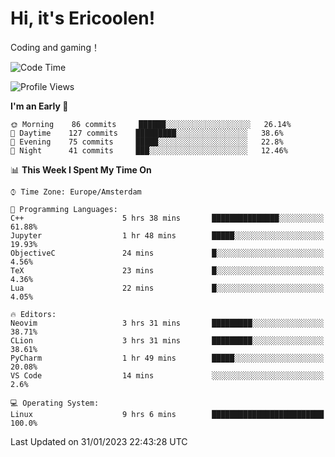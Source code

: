 # Hi, it's Ericoolen!
Coding and gaming！

<!--START_SECTION:waka-->
![Code Time](http://img.shields.io/badge/Code%20Time-657%20hrs%2036%20mins-blue)

![Profile Views](http://img.shields.io/badge/Profile%20Views-5-blue)

**I'm an Early 🐤** 

```text
🌞 Morning    86 commits     ██████░░░░░░░░░░░░░░░░░░░   26.14% 
🌆 Daytime    127 commits    █████████░░░░░░░░░░░░░░░░   38.6% 
🌃 Evening    75 commits     █████░░░░░░░░░░░░░░░░░░░░   22.8% 
🌙 Night      41 commits     ███░░░░░░░░░░░░░░░░░░░░░░   12.46%

```


📊 **This Week I Spent My Time On** 

```text
⌚︎ Time Zone: Europe/Amsterdam

💬 Programming Languages: 
C++                      5 hrs 38 mins       ███████████████░░░░░░░░░░   61.88% 
Jupyter                  1 hr 48 mins        █████░░░░░░░░░░░░░░░░░░░░   19.93% 
ObjectiveC               24 mins             █░░░░░░░░░░░░░░░░░░░░░░░░   4.56% 
TeX                      23 mins             █░░░░░░░░░░░░░░░░░░░░░░░░   4.36% 
Lua                      22 mins             █░░░░░░░░░░░░░░░░░░░░░░░░   4.05%

🔥 Editors: 
Neovim                   3 hrs 31 mins       █████████░░░░░░░░░░░░░░░░   38.71% 
CLion                    3 hrs 31 mins       █████████░░░░░░░░░░░░░░░░   38.61% 
PyCharm                  1 hr 49 mins        █████░░░░░░░░░░░░░░░░░░░░   20.08% 
VS Code                  14 mins             ░░░░░░░░░░░░░░░░░░░░░░░░░   2.6%

💻 Operating System: 
Linux                    9 hrs 6 mins        █████████████████████████   100.0%

```


 Last Updated on 31/01/2023 22:43:28 UTC
<!--END_SECTION:waka-->

